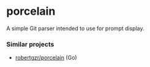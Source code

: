 # porcelain

A simple Git parser intended to use for prompt display.

### Similar projects

- [robertgzr/porcelain](https://github.com/robertgzr/porcelain) (Go)
